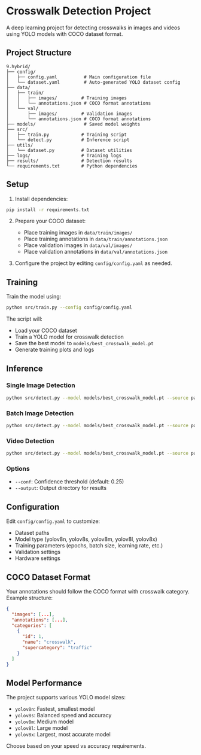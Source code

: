 # Crosswalk Detection Project

A deep learning project for detecting crosswalks in images and videos using YOLO models with COCO dataset format.

## Project Structure

```
9.hybrid/
├── config/
│   ├── config.yaml          # Main configuration file
│   └── dataset.yaml         # Auto-generated YOLO dataset config
├── data/
│   ├── train/
│   │   ├── images/         # Training images
│   │   └── annotations.json # COCO format annotations
│   └── val/
│       ├── images/         # Validation images
│       └── annotations.json # COCO format annotations
├── models/                  # Saved model weights
├── src/
│   ├── train.py            # Training script
│   └── detect.py           # Inference script
├── utils/
│   └── dataset.py          # Dataset utilities
├── logs/                   # Training logs
├── results/                # Detection results
└── requirements.txt        # Python dependencies
```

## Setup

1. Install dependencies:
```bash
pip install -r requirements.txt
```

2. Prepare your COCO dataset:
   - Place training images in `data/train/images/`
   - Place training annotations in `data/train/annotations.json`
   - Place validation images in `data/val/images/`
   - Place validation annotations in `data/val/annotations.json`

3. Configure the project by editing `config/config.yaml` as needed.

## Training

Train the model using:

```bash
python src/train.py --config config/config.yaml
```

The script will:
- Load your COCO dataset
- Train a YOLO model for crosswalk detection
- Save the best model to `models/best_crosswalk_model.pt`
- Generate training plots and logs

## Inference

### Single Image Detection
```bash
python src/detect.py --model models/best_crosswalk_model.pt --source path/to/image.jpg --output results/
```

### Batch Image Detection
```bash
python src/detect.py --model models/best_crosswalk_model.pt --source path/to/images/ --output results/
```

### Video Detection
```bash
python src/detect.py --model models/best_crosswalk_model.pt --source path/to/video.mp4 --output results/
```

### Options
- `--conf`: Confidence threshold (default: 0.25)
- `--output`: Output directory for results

## Configuration

Edit `config/config.yaml` to customize:
- Dataset paths
- Model type (yolov8n, yolov8s, yolov8m, yolov8l, yolov8x)
- Training parameters (epochs, batch size, learning rate, etc.)
- Validation settings
- Hardware settings

## COCO Dataset Format

Your annotations should follow the COCO format with crosswalk category. Example structure:

```json
{
  "images": [...],
  "annotations": [...],
  "categories": [
    {
      "id": 1,
      "name": "crosswalk",
      "supercategory": "traffic"
    }
  ]
}
```

## Model Performance

The project supports various YOLO model sizes:
- `yolov8n`: Fastest, smallest model
- `yolov8s`: Balanced speed and accuracy
- `yolov8m`: Medium model
- `yolov8l`: Large model
- `yolov8x`: Largest, most accurate model

Choose based on your speed vs accuracy requirements.